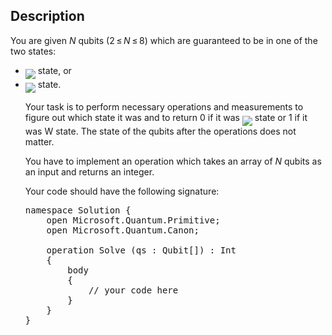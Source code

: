 ## Description

<div><p>You are given <span class="tex-span"><i>N</i></span> qubits (<span class="tex-span">2 ≤ <i>N</i> ≤ 8</span>) which are guaranteed to be in one of the two states:</p><ul> <li> <img align="middle" class="tex-formula" src="file://3qGSFjEn.png" style="max-width: 100.0%;max-height: 100.0%;"> state, or</li><li> <img align="middle" class="tex-formula" src="file://jDl1EWWp.png" style="max-width: 100.0%;max-height: 100.0%;"> state. <p>Your task is to perform necessary operations and measurements to figure out which state it was and to return 0 if it was <img align="middle" class="tex-formula" src="file://sd64Xr1m.png" style="max-width: 100.0%;max-height: 100.0%;"> state or 1 if it was W state. The state of the qubits after the operations does not matter.</p><p>You have to implement an operation which takes an array of <span class="tex-span"><i>N</i></span> qubits as an input and returns an integer. </p><p>Your code should have the following signature:</p><pre class="verbatim">namespace Solution {<br>    open Microsoft.Quantum.Primitive;<br>    open Microsoft.Quantum.Canon;<br><br>    operation Solve (qs : Qubit[]) : Int<br>    {<br>        body<br>        {<br>            // your code here<br>        }<br>    }<br>}</pre></li></ul></div>
